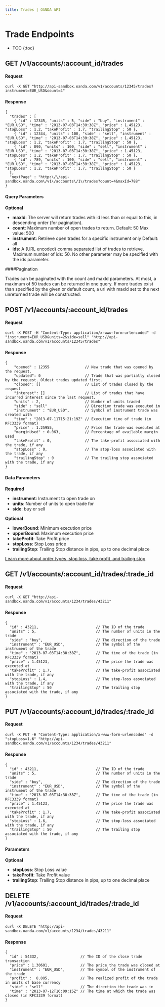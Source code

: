 ```yaml
---
title: Trades | OANDA API
---
```


# Trade Endpoints

* TOC
{:toc}

## GET /v1/accounts/:account_id/trades

#### Request
    curl -X GET "http://api-sandbox.oanda.com/v1/accounts/12345/trades?instrument=EUR_USD&count=4"

#### Response
    {
      "trades" : [
        { "id" : 12345, "units" : 5, "side" : "buy", "instrument" : "EUR_USD", "time" : "2013-07-03T14:30:38Z", "price" : 1.45123, "stopLoss" : 1.2, "takeProfit" : 1.7, "trailingStop" : 50 },
        { "id" : 12344, "units" : 100, "side" : "sell", "instrument" : "EUR_USD", "time" : "2013-07-03T14:30:38Z", "price" : 1.45123, "stopLoss" : 1.2, "takeProfit" : 1.7, "trailingStop" : 50 },
        { "id" : 890, "units" : 100, "side" : "sell", "instrument" : "EUR_USD", "time" : "2013-07-03T14:30:38Z", "price" : 1.45123, "stopLoss" : 1.2, "takeProfit" : 1.7, "trailingStop" : 50 },
        { "id" : 789, "units" : 100, "side" : "sell", "instrument" : "EUR_USD", "time" : "2013-07-03T14:30:38Z", "price" : 1.45123, "stopLoss" : 1.2, "takeProfit" : 1.7, "trailingStop" : 50 }    
      ],
      "nextPage" : "http:\/\/api-sandbox.oanda.com\/v1\/accounts\/1\/trades?count=4&maxId=788"
    }

#### Query Parameters

**Optional**

* **maxId**:  The server will return trades with id less than or equal to this, in descending order (for pagination).
* **count**: Maximum number of open trades to return. Default: 50 Max value: 500
* **instrument**: Retrieve open trades for a specific instrument only Default: all
* **ids**: A (URL encoded) comma separated list of trades to retrieve. Maximum number of ids: 50. No other parameter may be specified with the ids parameter.

####Pagination

Trades can be paginated with the count and maxId parameters.
At most, a maximum of 50 trades can be returned in one query. 
If more trades exist than specified by the given or default count, a url with maxId set to the next unreturned trade will be constructed.

## POST /v1/accounts/:account_id/trades
#### Request
    curl -X POST -H "Content-Type: application/x-www-form-urlencoded" -d "instrument=EUR_USD&units=2&side=sell" "http://api-sandbox.oanda.com/v1/accounts/12345/trades"

#### Response
    {
        "opened" : 12355                // New trade that was opened by the request.
        "updated": 0                    // Trade that was partially closed by the request. Oldest trades updated first.
        "closed": []                    // List of trades closed by the request
        "interest": []                  // List of trades that have incurred interest since the last request.
        "units" : 2,                    // Number of units traded
        "side" : "sell"                 // Direction trade was executed in
        "instrument" : "EUR_USD",       // Symbol of instrument trade was created with
        "time" : "2013-07-11T15:21:19Z" // Execution time of trade (in RFC3339 format)
        "price" : 1.25955,              // Price the trade was executed at
        "marginUsed" : 0.063,           // Percentage of available margin used	
        "takeProfit" : 0,               // The take-profit associated with the trade, if any
        "stopLoss" : 0,                 // The stop-loss associated with the trade, if any
        "trailingStop" : 0              // The trailing stop associated with the trade, if any
    }

#### Data Parameters
**Required**

* **instrument**: Instrument to open trade on
* **units**: Number of units to open trade for
* **side**: buy or sell

**Optional**

* **lowerBound**: Minimum execution price
* **upperBound**: Maximum execution price
* **takeProfit**: Take Profit price
* **stopLoss**: Stop Loss price
* **trailingStop**: Trailing Stop distance in pips, up to one decimal place

[Learn more about order types, stop loss, take profit, and trailing stop](http://fxtrade.oanda.com/learn/intro-to-currency-trading/first-trade/orders)


## GET /v1/accounts/:account_id/trades/:trade_id

#### Request
    curl -X GET "http://api-sandbox.oanda.com/v1/accounts/1234/trades/43211"

#### Response
    {
      "id" : 43211,                          // The ID of the trade
      "units" : 5,                           // The number of units in the trade
      "side" : "buy",                        // The direction of the trade
      "instrument" : "EUR_USD",              // The symbol of the instrument of the trade
      "time" : "2013-07-03T14:30:38Z",       // The time of the trade (in RFC3339 format)
      "price" : 1.45123,                     // The price the trade was executed at
      "takeProfit" : 1.7,                    // The take-profit associated with the trade, if any
      "stopLoss" : 1.4,                      // The stop-loss associated with the trade, if any
      "trailingStop" : 50                    // The trailing stop associated with the trade, if any
    }



## PUT /v1/accounts/:account_id/trades/:trade_id

#### Request
    curl -X PUT -H "Content-Type: application/x-www-form-urlencoded" -d "stopLoss=1.6" "http://api-sandbox.oanda.com/v1/accounts/1234/trades/43211"

#### Response
    {
      "id" : 43211,                          // The ID of the trade
      "units" : 5,                           // The number of units in the trade
      "side" : "buy",                        // The direction of the trade
      "instrument" : "EUR_USD",              // The symbol of the instrument of the trade
      "time" : "2013-07-03T14:30:38Z",       // The time of the trade (in RFC3339 format)
      "price" : 1.45123,                     // The price the trade was executed at
      "takeProfit" : 1.7,                    // The take-profit associated with the trade, if any
      "stopLoss" : 1.6,                      // The stop-loss associated with the trade, if any
      "trailingStop" : 50                    // The trailing stop associated with the trade, if any
    }

#### Parameters
**Optional**

* __stopLoss__: Stop Loss value
* __takeProfit__: Take Profit value
* __trailingStop__: Trailing Stop distance in pips, up to one decimal place



## DELETE /v1/accounts/:account_id/trades/:trade_id

#### Request
    curl -X DELETE "http://api-sandbox.oanda.com/v1/accounts/1234/trades/43211"

#### Response
    {
      "id" : 54332,                   // The ID of the close trade transaction
      "price" : 1.30601,              // The price the trade was closed at
      "instrument" : "EUR_USD",       // The symbol of the instrument of the trade
      "profit" :  0.005,              // The realized profit of the trade in units of base currency
      "side" : "sell"                 // The direction the trade was in
      "time" : "2013-07-12T16:09:15Z" // The time at which the trade was closed (in RFC3339 format)
    }

